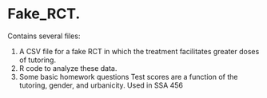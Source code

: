 # Fake_RCT.
Contains several files:
1. A CSV file for a fake RCT in which the treatment facilitates greater doses of tutoring.
2. R code to analyze these data.
3. Some basic homework questions
Test scores are a function of the tutoring, gender, and urbanicity.
Used in SSA 456

